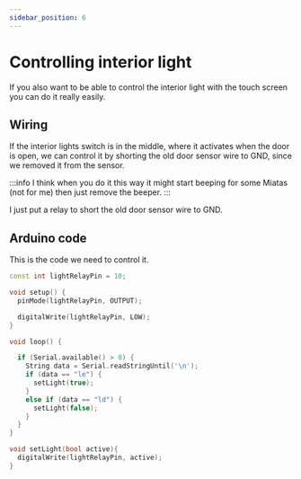 ```yaml
---
sidebar_position: 6
---
```


# Controlling interior light

If you also want to be able to control the interior light with the touch screen you can do it really easily.

## Wiring
If the interior lights switch is in the middle, where it activates when the door is open, we can control it by shorting the old door sensor wire to GND, since we removed it from the sensor.

:::info
I think when you do it this way it might start beeping for some Miatas (not for me) then just remove the beeper.
:::

I just put a relay to short the old door sensor wire to GND.

## Arduino code

This is the code we need to control it.

```cpp
const int lightRelayPin = 10;

void setup() {
  pinMode(lightRelayPin, OUTPUT);

  digitalWrite(lightRelayPin, LOW);
}

void loop() {

  if (Serial.available() > 0) {
    String data = Serial.readStringUntil('\n');
    if (data == "le") {
      setLight(true);
    } 
    else if (data == "ld") {
      setLight(false);
    }
  }
}

void setLight(bool active){
  digitalWrite(lightRelayPin, active);
}
```